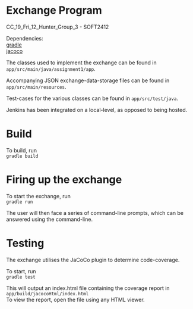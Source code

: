 # Exchange Program
CC_19_Fri_12_Hunter_Group_3 - SOFT2412    
    
Dependencies:    
[gradle](https://gradle.org/)  
[jacoco](https://www.jacoco.org/jacoco/)  
  
The classes used to implement the exchange can be found in ```app/src/main/java/assignment1/app```.  
  
Accompanying JSON exchange-data-storage files can be found in ```app/src/main/resources```.  
  
Test-cases for the various classes can be found in ```app/src/test/java```.  
  
Jenkins has been integrated on a local-level, as opposed to being hosted.  
  
# Build  
  
To build, run  
```gradle build```  
  
# Firing up the exchange  
  
To start the exchange, run  
```gradle run```  
  
The user will then face a series of command-line prompts, which can be answered using the command-line.  
  
# Testing  
  
The exchange utilises the JaCoCo plugin to determine code-coverage.  
  
To start, run  
```gradle test```   
  
This will output an index.html file containing the coverage report in ```app/build/jacocoHtml/index.html```  
To view the report, open the file using any HTML viewer.  
  